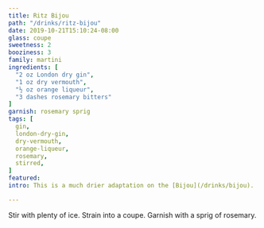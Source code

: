 ```yaml
---
title: Ritz Bijou
path: "/drinks/ritz-bijou"
date: 2019-10-21T15:10:24-08:00
glass: coupe
sweetness: 2
booziness: 3
family: martini
ingredients: [
  "2 oz London dry gin",
  "1 oz dry vermouth",
  "½ oz orange liqueur",
  "3 dashes rosemary bitters"
]
garnish: rosemary sprig
tags: [
  gin,
  london-dry-gin,
  dry-vermouth,
  orange-liqueur,
  rosemary,
  stirred,
]
featured:
intro: This is a much drier adaptation on the [Bijou](/drinks/bijou).

---
```


Stir with plenty of ice. Strain into a coupe. Garnish with a sprig of rosemary.
